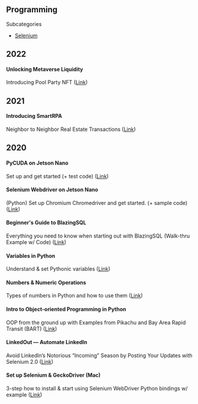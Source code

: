 ## Programming

Subcategories
- [Selenium](pr/selenium)

## 2022

#### Unlocking Metaverse Liquidity
Introducing Pool Party NFT ([Link](https://medium.com/dropout-analytics/unlocking-metaverse-liquidity-4f6768b31290?sk=47ba7126e325a96b7b855b65492ede2c))

## 2021

#### Introducing SmartRPA
Neighbor to Neighbor Real Estate Transactions ([Link](https://medium.com/regarding-real-estate/introducing-smartrpa-5e0c24c69795?source=friends_link&sk=ec6d57fb1b5f248e498fb67f1db8812c))

## 2020

#### PyCUDA on Jetson Nano
Set up and get started (+ test code) ([Link](https://medium.com/dropout-analytics/pycuda-on-jetson-nano-7990decab299?source=friends_link&sk=79a6874e10bac86d04015158fd9ef502))

#### Selenium Webdriver on Jetson Nano
(Python) Set up Chromium Chromedriver and get started. (+ sample code) ([Link](https://medium.com/dropout-analytics/selenium-webdriver-on-jetson-nano-4e38cca8e61d?source=friends_link&sk=01dbca520c2359bbebaf6376c6f5dad7))

#### Beginner's Guide to BlazingSQL
Everything you need to know when starting out with BlazingSQL (Walk-thru Example w/ Code) ([Link](https://medium.com/dropout-analytics/beginners-guide-to-blazingsql-9ab6c2a9c6ad?source=friends_link&sk=1c4a81ea2cb0a061423c2d370acb60f4))

#### Variables in Python
Understand & set Pythonic variables ([Link](https://medium.com/dropout-analytics/variables-in-python-d95ba2b4d76?source=friends_link&sk=02fde3aecff02088a4728ddd40c39303))

#### Numbers & Numeric Operations
Types of numbers in Python and how to use them ([Link](https://medium.com/dropout-analytics/numbers-numeric-operations-1e2a5bb21155?source=friends_link&sk=9e780f4d995916469cd59ddeb7c0d18a))

#### Intro to Object-oriented Programming in Python
OOP from the ground up with Examples from Pikachu and Bay Area Rapid Transit (BART) ([Link](https://medium.com/future-vision/intro-to-oop-with-python-39ba63967e45?source=friends_link&sk=c0120fc17f021096f3cdc4539cf69441))

#### LinkedOut — Automate LinkedIn
Avoid LinkedIn’s Notorious “Incoming” Season by Posting Your Updates with Selenium 2.0 ([Link](https://medium.com/future-vision/linkedout-368419e57fd7?source=friends_link&sk=43eb6fc9e9ff0227d7cbb489d0bb0091))

#### Set up Selenium & GeckoDriver (Mac)
3-step how to install & start using Selenium WebDriver Python bindings w/ example ([Link](https://medium.com/dropout-analytics/selenium-and-geckodriver-on-mac-b411dbfe61bc?source=friends_link&sk=18e2c2f07fbe1f8ae53fef5ad57dbb12))
